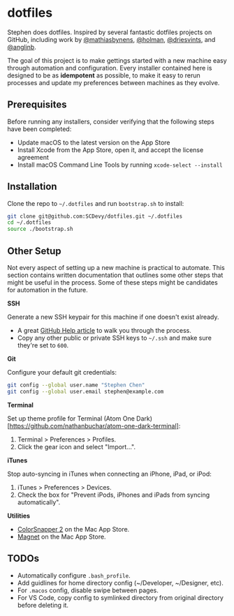 # dotfiles

Stephen does dotfiles. Inspired by several fantastic dotfiles projects on GitHub, including work by [@mathiasbynens](https://github.com/mathiasbynens/dotfiles), [@holman](https://github.com/holman/dotfiles), [@driesvints](https://github.com/driesvints/dotfiles), and [@anglinb](https://github.com/anglinb/dotfiles).

The goal of this project is to make gettings started with a new machine easy through automation and configuration. Every installer contained here is designed to be as **idempotent** as possible, to make it easy to rerun processes and update my preferences between machines as they evolve.

## Prerequisites

Before running any installers, consider verifying that the following steps have been completed:

- Update macOS to the latest version on the App Store
- Install Xcode from the App Store, open it, and accept the license agreement
- Install macOS Command Line Tools by running `xcode-select --install`

## Installation

Clone the repo to `~/.dotfiles` and run `bootstrap.sh` to install:

```sh
git clone git@github.com:SCDevy/dotfiles.git ~/.dotfiles
cd ~/.dotfiles
source ./bootstrap.sh
```

## Other Setup

Not every aspect of setting up a new machine is practical to automate. This section contains written documentation that outlines some other steps that might be useful in the process. Some of these steps might be candidates for automation in the future.

**SSH**

Generate a new SSH keypair for this machine if one doesn't exist already.

- A great [GitHub Help article](https://help.github.com/articles/generating-a-new-ssh-key-and-adding-it-to-the-ssh-agent/) to walk you through the process.
- Copy any other public or private SSH keys to `~/.ssh` and make sure they're set to `600`.

**Git**

Configure your default git credentials:

```sh
git config --global user.name "Stephen Chen"
git config --global user.email stephen@example.com
```

**Terminal**

Set up theme profile for Terminal (Atom One Dark)[https://github.com/nathanbuchar/atom-one-dark-terminal]:

1. Terminal > Preferences > Profiles.
1. Click the gear icon and select "Import...".

**iTunes**

Stop auto-syncing in iTunes when connecting an iPhone, iPad, or iPod:

1. iTunes > Preferences > Devices.
1. Check the box for "Prevent iPods, iPhones and iPads from syncing automatically".

**Utilities**

- [ColorSnapper 2](https://itunes.apple.com/us/app/colorsnapper-2/id969418666) on the Mac App Store.
- [Magnet](https://itunes.apple.com/us/app/magnet/id441258766) on the Mac App Store.

## TODOs

- Automatically configure `.bash_profile`.
- Add guidlines for home directory config (~/Developer, ~/Designer, etc).
- For `.macos` config, disable swipe between pages.
- For VS Code, copy config to symlinked directory from original directory before deleting it.
